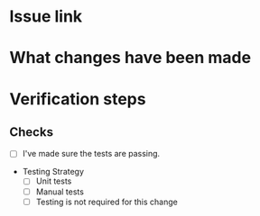 # Issue link
<!-- insert a link to the GitHub issue -->

# What changes have been made
<!-- describe a summary of the change, add any additional motivation and context as needed -->

# Verification steps
<!-- Add thorough verification steps with sufficient level of detail for those without context to verify the change-->
<!-- AND Add thorough upgrade verification steps OR include a reason as to why it is not required -->
<!-- OR state "Not applicable" or "N/A" if your type of change doesn't require verification -->

## Checks
- [ ] I've made sure the tests are passing. 
- Testing Strategy
   - [ ] Unit tests
   - [ ] Manual tests
   - [ ] Testing is not required for this change
